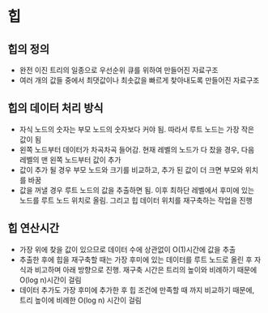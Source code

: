 # 힙

## 힙의 정의
- 완전 이진 트리의 일종으로 우선순위 큐를 위하여 만들어진 자료구조
- 여러 개의 값들 중에서 최댓값이나 최솟값을 빠르게 찾아내도록 만들어진 자료구조

## 힙의 데이터 처리 방식
- 자식 노드의 숫자는 부모 노드의 숫자보다 커야 됨. 따라서 루트 노드는 가장 작은 값이 됨
- 왼쪽 노드부터 데이터가 차곡차곡 들어감. 현재 레벨의 노드가 다 찼을 경우, 다음 레벨의 맨 왼쪽 노드부터 값이 추가
- 값이 추가 될 경우 부모 노드와 크기를 비교하고, 추가 된 값이 더 크면 부모와 위치를 바꿈
- 값을 꺼낼 경우 루트 노드의 값을 추출하면 됨. 이후 최하단 레벨에서 후미에 있는 노드를 루트 노드 위치로 올림. 그리고 힙 데이터 위치를 재구축하는 작업을 진행

## 힙 연산시간
- 가장 위에 찾을 값이 있으므로 데이터 수에 상관없이 O(1)시간에 값을 추출
- 추출한 후에 힙을 재구축할 때는 가장 후미에 있는 데이터를 루트 노드로 올린 후 자식과 비고하며 아래 방향으로 진행. 재구축 시간은 트리의 높이와 비례하기 때문에 O(log n)시간이 걸림
- 데이터 추가도 가장 후미에 추가한 후 힙 조건에 만족할 때 까지 비교하기 때문에, 트리 높이에 비례한 O(log n) 시간이 걸림